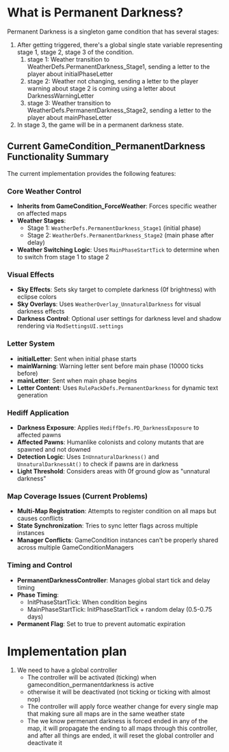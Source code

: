 # What is Permanent Darkness?

Permanent Darkness is a singleton game condition that has several stages:
1. After getting triggered, there's a global single state variable representing stage 1, stage 2, stage 3 of the condition.
    1. stage 1: Weather transition to WeatherDefs.PermanentDarkness_Stage1, sending a letter to the player about initialPhaseLetter
    2. stage 2: Weather not changing, sending a letter to the player warning about stage 2 is coming using a letter about DarknessWarningLetter
    3. stage 3: Weather transition to WeatherDefs.PermanentDarkness_Stage2, sending a letter to the player about mainPhaseLetter
2. In stage 3, the game will be in a permanent darkness state.

## Current GameCondition_PermanentDarkness Functionality Summary

The current implementation provides the following features:

### Core Weather Control
- **Inherits from GameCondition_ForceWeather**: Forces specific weather on affected maps
- **Weather Stages**: 
  - Stage 1: `WeatherDefs.PermanentDarkness_Stage1` (initial phase)
  - Stage 2: `WeatherDefs.PermanentDarkness_Stage2` (main phase after delay)
- **Weather Switching Logic**: Uses `MainPhaseStartTick` to determine when to switch from stage 1 to stage 2

### Visual Effects
- **Sky Effects**: Sets sky target to complete darkness (0f brightness) with eclipse colors
- **Sky Overlays**: Uses `WeatherOverlay_UnnaturalDarkness` for visual darkness effects
- **Darkness Control**: Optional user settings for darkness level and shadow rendering via `ModSettingsUI.settings`

### Letter System
- **initialLetter**: Sent when initial phase starts
- **mainWarning**: Warning letter sent before main phase (10000 ticks before)
- **mainLetter**: Sent when main phase begins
- **Letter Content**: Uses `RulePackDefs.PermanentDarkness` for dynamic text generation

### Hediff Application
- **Darkness Exposure**: Applies `HediffDefs.PD_DarknessExposure` to affected pawns
- **Affected Pawns**: Humanlike colonists and colony mutants that are spawned and not downed
- **Detection Logic**: Uses `InUnnaturalDarkness()` and `UnnaturalDarknessAt()` to check if pawns are in darkness
- **Light Threshold**: Considers areas with 0f ground glow as "unnatural darkness"

### Map Coverage Issues (Current Problems)
- **Multi-Map Registration**: Attempts to register condition on all maps but causes conflicts
- **State Synchronization**: Tries to sync letter flags across multiple instances
- **Manager Conflicts**: GameCondition instances can't be properly shared across multiple GameConditionManagers

### Timing and Control
- **PermanentDarknessController**: Manages global start tick and delay timing
- **Phase Timing**: 
  - InitPhaseStartTick: When condition begins
  - MainPhaseStartTick: InitPhaseStartTick + random delay (0.5-0.75 days)
- **Permanent Flag**: Set to true to prevent automatic expiration

# Implementation plan

1. We need to have a global controller
    - The controller will be activated (ticking) when gamecondition_permanentdarkness is active
    - otherwise it will be deactivated (not ticking or ticking with almost nop)
    - The controller will apply force weather change for every single map that making sure all maps are in the same weather state
    - The we know permenant darkness is forced ended in any of the map, it will propagate the ending to all maps through this controller, and after all things are ended, it will reset the global controller and deactivate it